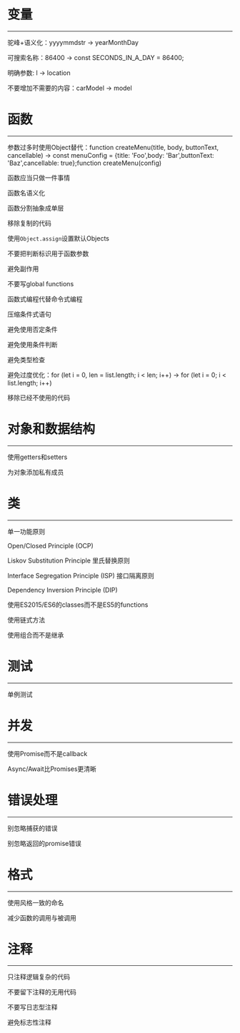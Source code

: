 # 变量
---

驼峰+语义化：yyyymmdstr -> yearMonthDay

可搜索名称：86400 -> const SECONDS_IN_A_DAY = 86400;

明确参数: l -> location

不要增加不需要的内容：carModel -> model

# 函数
---

参数过多时使用Object替代：function createMenu(title, body, buttonText, cancellable) -> const menuConfig = {title: 'Foo',body: 'Bar',buttonText: 'Baz',cancellable: true};function createMenu(config)

函数应当只做一件事情

函数名语义化

函数分割抽象成单层

移除复制的代码

使用`Object.assign`设置默认Objects

不要把判断标识用于函数参数

避免副作用

不要写global functions

函数式编程代替命令式编程

压缩条件式语句

避免使用否定条件

避免使用条件判断

避免类型检查

避免过度优化：for (let i = 0, len = list.length; i < len; i++) -> for (let i = 0; i < list.length; i++)

移除已经不使用的代码

# 对象和数据结构
---

使用getters和setters

为对象添加私有成员

# 类
---

单一功能原则

Open/Closed Principle (OCP)

Liskov Substitution Principle 里氏替换原则

Interface Segregation Principle (ISP) 接口隔离原则

Dependency Inversion Principle (DIP)

使用ES2015/ES6的classes而不是ES5的functions

使用链式方法

使用组合而不是继承

# 测试
---

单例测试

# 并发
---

使用Promise而不是callback

Async/Await比Promises更清晰

# 错误处理
---

别忽略捕获的错误

别忽略返回的promise错误

# 格式
---

使用风格一致的命名

减少函数的调用与被调用

# 注释
---

只注释逻辑复杂的代码

不要留下注释的无用代码

不要写日志型注释

避免标志性注释
